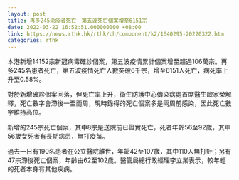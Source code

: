 ```yaml
---
layout: post
title: 再多245染疫者死亡　第五波死亡個案增至6151宗
date: 2022-03-22 16:52:51.000000000 +08:00
link: https://news.rthk.hk/rthk/ch/component/k2/1640295-20220322.htm
categories: rthk
---
```


本港新增14152宗新冠病毒確診個案，第五波疫情累計個案增至超過106萬宗。再多245名患者死亡，第五波疫情死亡人數突破6千宗，增至6151人死亡，病死率上升至0.58%。

對於新增確診個案回落，但死亡率上升，衞生防護中心傳染病處首席醫生歐家榮解釋，死亡數字會滯後一至兩周，現時錄得的死亡個案多是兩周前感染，因此死亡數字維持高位。

新增的245宗死亡個案，其中8宗是送院前已證實死亡，死者年齡56至92歲，其中56歲女死者有長期病患，無打疫苗。

過去一日有190名患者在公立醫院離世，年齡42至107歲，其中110人無打針；另有47宗滯後死亡個案，年齡由62至102歲。醫管局總行政經理李立業表示，較年輕的死者本身有其他疾病。

